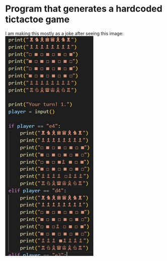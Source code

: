 # Program that generates a hardcoded tictactoe game

I am making this mostly as a joke after seeing this image:
![meme](meme.jpg)

